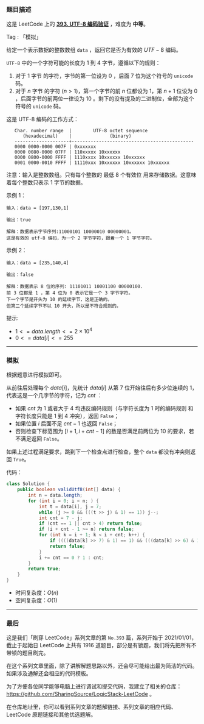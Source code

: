 ### 题目描述

这是 LeetCode 上的 **[393. UTF-8 编码验证](https://leetcode-cn.com/problems/utf-8-validation/solution/by-ac_oier-zvoy/)** ，难度为 **中等**。

Tag : 「模拟」



给定一个表示数据的整数数组 `data` ，返回它是否为有效的 $UTF-8$ 编码。

`UTF-8` 中的一个字符可能的长度为 $1$ 到 $4$ 字节，遵循以下的规则：

1. 对于 $1$ 字节 的字符，字节的第一位设为 $0$ ，后面 $7$ 位为这个符号的 `unicode` 码。
2. 对于 $n$ 字节 的字符 ($n > 1$)，第一个字节的前 $n$ 位都设为 $1$，第 $n+1$ 位设为 $0$ ，后面字节的前两位一律设为 $10$ 。剩下的没有提及的二进制位，全部为这个符号的 `unicode` 码。

这是 UTF-8 编码的工作方式：
```
   Char. number range  |        UTF-8 octet sequence
      (hexadecimal)    |              (binary)
   --------------------+---------------------------------------------
   0000 0000-0000 007F | 0xxxxxxx
   0000 0080-0000 07FF | 110xxxxx 10xxxxxx
   0000 0800-0000 FFFF | 1110xxxx 10xxxxxx 10xxxxxx
   0001 0000-0010 FFFF | 11110xxx 10xxxxxx 10xxxxxx 10xxxxxx
```
注意：输入是整数数组。只有每个整数的 最低 8 个有效位 用来存储数据。这意味着每个整数只表示 1 字节的数据。



示例 1：
```
输入：data = [197,130,1]

输出：true

解释：数据表示字节序列:11000101 10000010 00000001。
这是有效的 utf-8 编码，为一个 2 字节字符，跟着一个 1 字节字符。
```
示例 2：
```
输入：data = [235,140,4]

输出：false

解释：数据表示 8 位的序列: 11101011 10001100 00000100.
前 3 位都是 1 ，第 4 位为 0 表示它是一个 3 字节字符。
下一个字节是开头为 10 的延续字节，这是正确的。
但第二个延续字节不以 10 开头，所以是不符合规则的。
```

提示:
* $1 <= data.length <= 2 \times 10^4$
* $0 <= data[i] <= 255$

---

### 模拟

根据题意进行模拟即可。

从前往后处理每个 $data[i]$，先统计 $data[i]$ 从第 $7$ 位开始往后有多少位连续的 $1$，代表这是一个几字节的字符，记为 $cnt$ ：

* 如果 $cnt$ 为 $1$ 或者大于 $4$ 均违反编码规则（与字符长度为 $1$ 时的编码规则 和 字符长度只能是 $1$ 到 $4$ 冲突），返回 `False`；
* 如果位置 $i$ 后面不足 $cnt - 1$ 也返回 `False`；
* 否则检查下标范围为 $[i + 1, i + cnt - 1]$ 的数是否满足前两位为 $10$ 的要求，若不满足返回 `False`。

如果上述过程满足要求，跳到下一个检查点进行检查，整个 `data` 都没有冲突则返回 `True`。

代码：
```Java
class Solution {
    public boolean validUtf8(int[] data) {
        int n = data.length;
        for (int i = 0; i < n; ) {
            int t = data[i], j = 7;
            while (j >= 0 && (((t >> j) & 1) == 1)) j--;
            int cnt = 7 - j;
            if (cnt == 1 || cnt > 4) return false;
            if (i + cnt - 1 >= n) return false;
            for (int k = i + 1; k < i + cnt; k++) {
                if ((((data[k] >> 7) & 1) == 1) && (((data[k] >> 6) & 1) == 0)) continue;
                return false;
            }
            i += cnt == 0 ? 1 : cnt;
        }
        return true;
    }
}
```
* 时间复杂度：$O(n)$
* 空间复杂度：$O(1)$

---

### 最后

这是我们「刷穿 LeetCode」系列文章的第 `No.393` 篇，系列开始于 2021/01/01，截止于起始日 LeetCode 上共有 1916 道题目，部分是有锁题，我们将先把所有不带锁的题目刷完。

在这个系列文章里面，除了讲解解题思路以外，还会尽可能给出最为简洁的代码。如果涉及通解还会相应的代码模板。

为了方便各位同学能够电脑上进行调试和提交代码，我建立了相关的仓库：https://github.com/SharingSource/LogicStack-LeetCode 。

在仓库地址里，你可以看到系列文章的题解链接、系列文章的相应代码、LeetCode 原题链接和其他优选题解。

